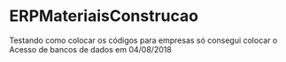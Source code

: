 # ERPMateriaisConstrucao
Testando como colocar os códigos para empresas
só consegui colocar o Acesso de bancos de dados em 04/08/2018

